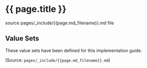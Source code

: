 # {{ page.title }}

source pages/_include/{{page.md_filename}}.md  file

## Value Sets

These value sets have been defined for this implementation guide.


(Source: `pages/_include/{{page.md_filename}}.md`)